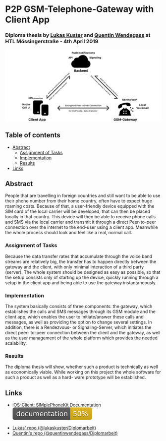 # P2P GSM-Telephone-Gateway with Client App
### Diploma thesis by [Lukas Kuster](https://github.com/lukaskuster) and [Quentin Wendegass](https://github.com/quentinwendegass) at HTL Mössingerstraße - 4th April 2019

![Diagram depicting service structure](docs/diagrams-thesis/service-structure.png)

## Table of contents
- [Abstract](#abstract)
  * [Assignment of Tasks](#assignment-of-tasks)
  * [Implementation](#implementation)
  * [Results](#results)
- [Links](#links)

## Abstract
People that are travelling in foreign countries and still want to be able to use their phone number from their home country, often have to expect huge roaming costs. Because of that, a user-friendly device equipped with the SIM card of the local carrier will be developed, that can then be placed locally in that country. This device will then be able to receive phone calls and SMS via the local carrier and transmit it through a direct Peer-to-peer connection over the internet to the end-user using a client app. Meanwhile the whole process should look and feel like a real, normal call.

### Assignment of Tasks
Because the data transfer rates that accumulate through the voice band streams are relatively big, the transfer has to happen directly between the gateway and the client, with only minimal interaction of a third party (server). The whole system should be designed as easy as possible, so that the setup consists only of starting up the device, quickly running through a setup in the client app and being able to use the gateway instantaneously.

### Implementation
The system basically consists of three components: the gateway, which establishes the calls and SMS messages through its GSM module and the client app, which enables the user to initiate/answer these calls and messages, as well as providing the option to change several settings. In addition, there is a Rendezvous- or Signaling-Server, which initiates the direct peer- to-peer connection between the client and the gateway, as well as the user management of the whole platform which provides the needed scalability.

### Results
The diploma thesis will show, whether such a product is technically as well as economically viable. While working on this project the whole software for such a product as well as a hard- ware prototype will be established.

## Links
* [iOS-Client: SIMplePhoneKit Documentation](https://lukaskuster.github.io/Diplomarbeit/code-docs/client-ios/) ![SIMplePhoneKit Coverage](docs/code-docs/client-ios/badge.svg)

+ [Lukas' repo (@lukaskuster/Diplomarbeit)](https://github.com/lukaskuster/Diplomarbeit)
+ [Quentin's repo (@quentinwendegass/Diplomarbeit)](https://github.com/quentinwendegass/Diplomarbeit)
